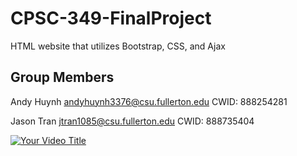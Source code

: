 # CPSC-349-FinalProject
 HTML website that utilizes Bootstrap, CSS, and Ajax

 ## Group Members
 
 Andy Huynh
 andyhuynh3376@csu.fullerton.edu
 CWID: 888254281

 Jason Tran
 jtran1085@csu.fullerton.edu
 CWID: 888735404


[![Your Video Title](http://img.youtube.com/vi/uC_WDcPM_hE/0.jpg)](https://www.youtube.com/watch?v=uC_WDcPM_hE "Final Project Demo")
